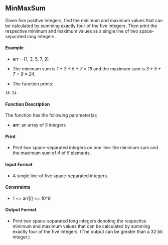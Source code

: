 ## MinMaxSum

Given five positive integers, find the minimum and maximum values that can be calculated by summing exactly four of the five integers. Then print the respective minimum and maximum values as a single line of two space-separated long integers.

#### Example

- arr = [1, 3, 5, 7, 9]

- The minimum sum is _1 + 3 + 5 + 7 = 16_ and the maximum sum is _3 + 5 + 7 + 9 = 24_.
- The function prints:

```
16 24
```

#### Function Description

The function has the following parameter(s):

- **arr**: an array of _5_ integers

#### Print

- Print two space-separated integers on one line: the minimum sum and the maximum sum of _4_ of _5_ elements.

#### Input Format

- A single line of five space-separated integers.

#### Constraints

- 1 <= arr[i] <= 10^9

#### Output Format

- Print two space-separated long integers denoting the respective minimum and maximum values that can be calculated by summing exactly four of the five integers. (The output can be greater than a 32 bit integer.)

